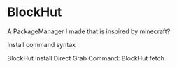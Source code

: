 # BlockHut
 A PackageManager I made that is inspired by minecraft?

Install command syntax :

BlockHut install <appName> <Version>
Direct Grab Command:
BlockHut fetch <URL >.